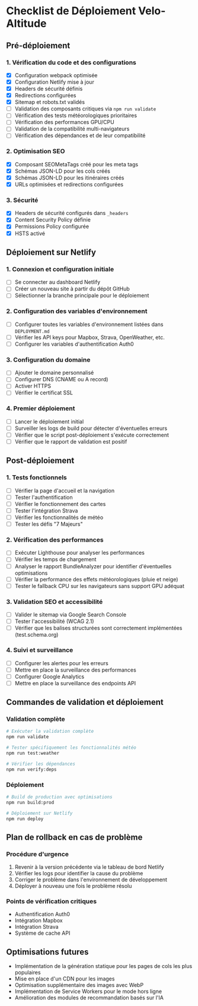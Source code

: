 # Checklist de Déploiement Velo-Altitude

## Pré-déploiement

### 1. Vérification du code et des configurations

  - [x] Configuration webpack optimisée
  - [x] Configuration Netlify mise à jour
  - [x] Headers de sécurité définis
  - [x] Redirections configurées
  - [x] Sitemap et robots.txt validés
  - [ ] Validation des composants critiques via `npm run validate`
  - [ ] Vérification des tests météorologiques prioritaires
  - [ ] Vérification des performances GPU/CPU
  - [ ] Validation de la compatibilité multi-navigateurs
  - [ ] Vérification des dépendances et de leur compatibilité

### 2. Optimisation SEO

  - [x] Composant SEOMetaTags créé pour les meta tags
  - [x] Schémas JSON-LD pour les cols créés
  - [x] Schémas JSON-LD pour les itinéraires créés
  - [x] URLs optimisées et redirections configurées

### 3. Sécurité

  - [x] Headers de sécurité configurés dans `_headers`
  - [x] Content Security Policy définie
  - [x] Permissions Policy configurée
  - [x] HSTS activé

## Déploiement sur Netlify

### 1. Connexion et configuration initiale

  - [ ] Se connecter au dashboard Netlify
  - [ ] Créer un nouveau site à partir du dépôt GitHub
  - [ ] Sélectionner la branche principale pour le déploiement

### 2. Configuration des variables d'environnement

  - [ ] Configurer toutes les variables d'environnement listées dans `DEPLOYMENT.md`
  - [ ] Vérifier les API keys pour Mapbox, Strava, OpenWeather, etc.
  - [ ] Configurer les variables d'authentification Auth0

### 3. Configuration du domaine

  - [ ] Ajouter le domaine personnalisé
  - [ ] Configurer DNS (CNAME ou A record)
  - [ ] Activer HTTPS
  - [ ] Vérifier le certificat SSL

### 4. Premier déploiement

  - [ ] Lancer le déploiement initial
  - [ ] Surveiller les logs de build pour détecter d'éventuelles erreurs
  - [ ] Vérifier que le script post-déploiement s'exécute correctement
  - [ ] Vérifier que le rapport de validation est positif

## Post-déploiement

### 1. Tests fonctionnels

  - [ ] Vérifier la page d'accueil et la navigation
  - [ ] Tester l'authentification
  - [ ] Vérifier le fonctionnement des cartes
  - [ ] Tester l'intégration Strava
  - [ ] Vérifier les fonctionnalités de météo
  - [ ] Tester les défis "7 Majeurs"

### 2. Vérification des performances

  - [ ] Exécuter Lighthouse pour analyser les performances
  - [ ] Vérifier les temps de chargement
  - [ ] Analyser le rapport BundleAnalyzer pour identifier d'éventuelles optimisations
  - [ ] Vérifier la performance des effets météorologiques (pluie et neige)
  - [ ] Tester le fallback CPU sur les navigateurs sans support GPU adéquat

### 3. Validation SEO et accessibilité

  - [ ] Valider le sitemap via Google Search Console
  - [ ] Tester l'accessibilité (WCAG 2.1)
  - [ ] Vérifier que les balises structurées sont correctement implémentées (test.schema.org)

### 4. Suivi et surveillance

  - [ ] Configurer les alertes pour les erreurs
  - [ ] Mettre en place la surveillance des performances
  - [ ] Configurer Google Analytics
  - [ ] Mettre en place la surveillance des endpoints API

## Commandes de validation et déploiement

### Validation complète

```bash
# Exécuter la validation complète
npm run validate

# Tester spécifiquement les fonctionnalités météo
npm run test:weather

# Vérifier les dépendances
npm run verify:deps
```

### Déploiement

```bash
# Build de production avec optimisations
npm run build:prod

# Déploiement sur Netlify
npm run deploy
```

## Plan de rollback en cas de problème

### Procédure d'urgence

1. Revenir à la version précédente via le tableau de bord Netlify
2. Vérifier les logs pour identifier la cause du problème
3. Corriger le problème dans l'environnement de développement
4. Déployer à nouveau une fois le problème résolu

### Points de vérification critiques

  - Authentification Auth0
  - Intégration Mapbox
  - Intégration Strava
  - Système de cache API

## Optimisations futures

  - Implémentation de la génération statique pour les pages de cols les plus populaires
  - Mise en place d'un CDN pour les images
  - Optimisation supplémentaire des images avec WebP
  - Implémentation de Service Workers pour le mode hors ligne
  - Amélioration des modules de recommandation basés sur l'IA
